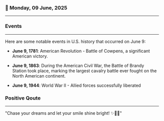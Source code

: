 ### 📅 Monday, 09 June, 2025
------
### Events
------
Here are some notable events in U.S. history that occurred on June 9:

- **June 9, 1781**: American Revolution - Battle of Cowpens, a significant American victory.
  
- **June 9, 1863**: During the American Civil War, the Battle of Brandy Station took place, marking the largest cavalry battle ever fought on the North American continent.

- **June 9, 1944**: World War II - Allied forces successfully liberated
### Positive Qoute
------
"Chase your dreams and let your smile shine bright! ✨🌈😊"
